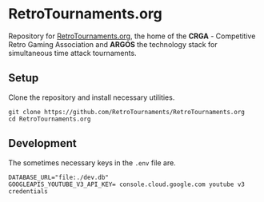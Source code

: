 # RetroTournaments.org

Repository for [RetroTournaments.org](https://www.retrotournaments.org/), the home of the **CRGA** - Competitive Retro Gaming Association and **ARGOS** the technology stack for simultaneous time attack tournaments.

## Setup

Clone the repository and install necessary utilities.
```
git clone https://github.com/RetroTournaments/RetroTournaments.org
cd RetroTournaments.org
```

## Development
The sometimes necessary keys in the `.env` file are.

```
DATABASE_URL="file:./dev.db"
GOOGLEAPIS_YOUTUBE_V3_API_KEY= console.cloud.google.com youtube v3 credentials
```

